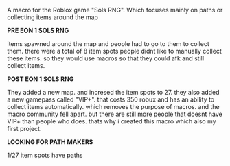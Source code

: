 A macro for the Roblox game "Sols RNG".
Which focuses mainly on paths or collecting items around the map

**PRE EON 1 SOLS RNG**

items spawned around the map and people had to go to them to collect them.
there were a total of 8 item spots
people didnt like to manually collect these items.
so they would use macros so that they could afk and still collect items.

**POST EON 1 SOLS RNG**

They added a new map.
and incresed the item spots to 27.
they also added a new gamepass called "VIP+".
that costs 350 robux and has an ability to collect items automatically.
which removes the purpose of macros.
and the macro community fell apart.
but there are still more people that doesnt have VIP+ than people who does.
thats why i created this macro which also my first project.

**LOOKING FOR PATH MAKERS**

1/27 item spots have paths

